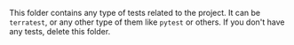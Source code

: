 This folder contains any type of tests related to the project. It can be `terratest`, or any other type of them like `pytest` or others. If you don't have any tests, delete this folder.
